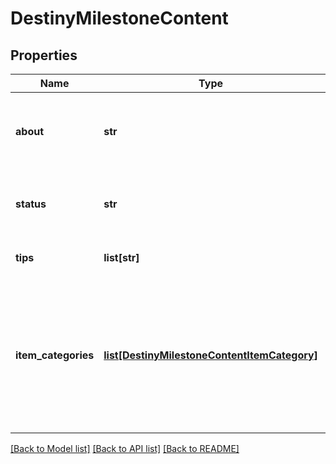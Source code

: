 # DestinyMilestoneContent

## Properties
Name | Type | Description | Notes
------------ | ------------- | ------------- | -------------
**about** | **str** | The \&quot;About this Milestone\&quot; text from the Firehose. | [optional] 
**status** | **str** | The Current Status of the Milestone, as driven by the Firehose. | [optional] 
**tips** | **list[str]** | A list of tips, provided by the Firehose. | [optional] 
**item_categories** | [**list[DestinyMilestoneContentItemCategory]**](DestinyMilestoneContentItemCategory.md) | If DPS has defined items related to this Milestone, they can categorize those items in the Firehose. That data will then be returned as item categories here. | [optional] 

[[Back to Model list]](../README.md#documentation-for-models) [[Back to API list]](../README.md#documentation-for-api-endpoints) [[Back to README]](../README.md)


